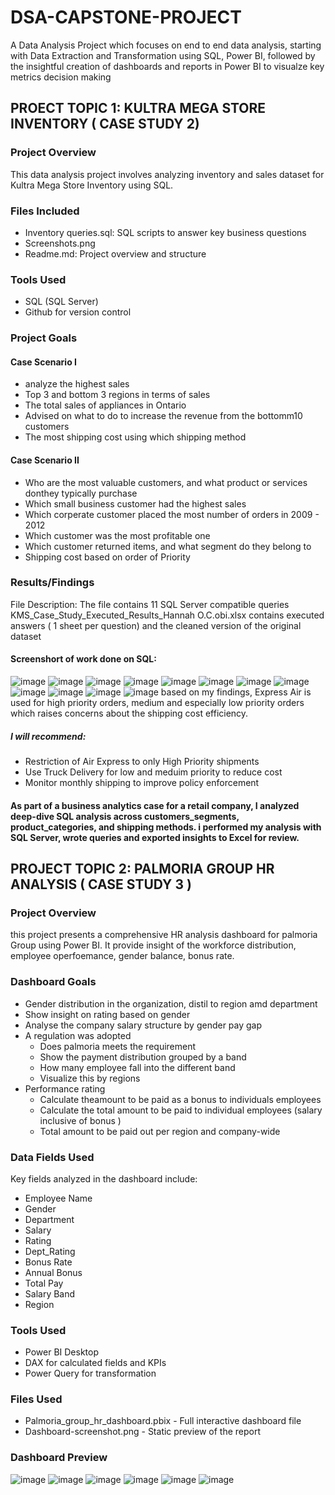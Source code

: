 # DSA-CAPSTONE-PROJECT
A Data Analysis Project which focuses on end to end data analysis, starting with Data Extraction and Transformation using SQL, Power BI, followed by the insightful creation of dashboards and reports in Power BI to visualze key metrics decision making
## PROECT TOPIC 1: KULTRA MEGA STORE INVENTORY ( CASE STUDY 2) 
### Project Overview
This data analysis project involves analyzing inventory  and sales dataset  for Kultra Mega Store Inventory using SQL.
### Files Included
* Inventory queries.sql: SQL scripts to answer key business questions
* Screenshots.png
* Readme.md: Project overview and structure
### Tools Used
* SQL (SQL Server) 
* Github for version control
### Project Goals
#### Case Scenario I
* analyze the highest sales
* Top 3 and bottom 3 regions in terms of sales
* The total sales of appliances in Ontario
* Advised on what to do to increase the revenue from the bottomm10 customers
* The most shipping cost using which shipping method
#### Case Scenario II
* Who are the most valuable customers, and what product or services donthey typically purchase
* Which small business customer had the highest sales
* Which corperate customer placed the most number of orders in 2009 - 2012
* Which customer was the most profitable one
* Which customer returned items, and what segment do they belong to
* Shipping cost based on order of Priority

### Results/Findings
File Description: The file contains 11 SQL Server compatible queries
KMS_Case_Study_Executed_Results_Hannah O.C.obi.xlsx contains executed answers ( 1 sheet per question) and the cleaned version of the original dataset
#### Screenshort of work done on SQL:

![image](https://github.com/user-attachments/assets/5da8c470-3a35-4033-94e9-40b9dbad5f9d)
![image](https://github.com/user-attachments/assets/a2f9719e-3954-47e8-93a3-78eed53f2256)
![image](https://github.com/user-attachments/assets/b6226a9b-8723-4e75-b358-04d5aa7b9899)
![image](https://github.com/user-attachments/assets/d9244ad2-0185-4829-8816-2bc7f3f71cad)
![image](https://github.com/user-attachments/assets/fc38e2c9-a21b-4e7f-a4af-f891285e3946)
![image](https://github.com/user-attachments/assets/53a9fd41-0037-40ba-9718-398fac88e842)
![image](https://github.com/user-attachments/assets/fdc38dc8-fb2c-4749-89bd-ce33f5dbd8b0)
![image](https://github.com/user-attachments/assets/0f38748b-72ed-4bd6-b496-45a649c910da)
![image](https://github.com/user-attachments/assets/7acbf4ca-6338-4002-9c64-4e253eaaea9d)
![image](https://github.com/user-attachments/assets/77931d1d-7441-4a80-b30f-aee953625ad6)
![image](https://github.com/user-attachments/assets/4b4392fa-ea8c-4e58-873d-a94325530e8c)
![image](https://github.com/user-attachments/assets/2967ed67-103b-4e36-81f3-c46669ee3d8c)
based on my findings, Express Air is used for high priority orders, medium and especially low priority orders which raises concerns about the shipping cost efficiency.
##### I will recommend:
* Restriction of Air Express to only High Priority shipments
* Use Truck Delivery for low and meduim priority to reduce cost
* Monitor monthly shipping to improve policy enforcement


#### As part of a business analytics case for a retail company, I analyzed deep-dive SQL analysis across customers_segments, product_categories, and shipping methods. i performed my analysis with SQL Server, wrote queries and exported insights to Excel for review.

## PROJECT TOPIC 2: PALMORIA GROUP HR ANALYSIS ( CASE STUDY 3 )
### Project Overview
this project presents a comprehensive HR analysis dashboard for palmoria Group using Power BI. It provide insight of the workforce distribution, employee operfoemance, gender balance, bonus rate.
### Dashboard Goals
* Gender distribution in the organization, distil to region amd department
* Show insight on rating based on gender
* Analyse the company salary structure by gender pay gap
* A regulation was adopted
    - Does palmoria meets the requirement
    - Show the payment distribution grouped by a band
    - How many employee fall into the different band
    - Visualize this by regions
* Performance rating
     - Calculate theamount to be paid as a bonus to individuals employees
     - Calculate the total amount to be paid to individual employees (salary inclusive of bonus )
     - Total amount to be paid out per region and company-wide
### Data Fields Used
Key fields analyzed in the dashboard include:
* Employee Name
* Gender
* Department
* Salary
* Rating
* Dept_Rating
* Bonus Rate
* Annual Bonus
* Total Pay
* Salary Band
* Region

### Tools Used
* Power BI Desktop
* DAX for calculated fields and KPIs
* Power Query for transformation

### Files Used
* Palmoria_group_hr_dashboard.pbix - Full interactive dashboard file
* Dashboard-screenshot.png - Static preview of the report

### Dashboard Preview
![image](https://github.com/user-attachments/assets/265c631b-6528-4bba-b645-70924a74907d)
![image](https://github.com/user-attachments/assets/09b33d26-b115-4f87-a49e-9e67bd9c69a4)
![image](https://github.com/user-attachments/assets/b7f31eb7-31bb-4292-b9de-749e7f5864d9)
![image](https://github.com/user-attachments/assets/8dfb1084-44fe-439f-9298-7afb6f469e79)
![image](https://github.com/user-attachments/assets/27a8b4eb-9c43-4726-8d7e-27c13d1fc226)
![image](https://github.com/user-attachments/assets/605a405f-9999-445e-8038-06336e2dc80b)




      
